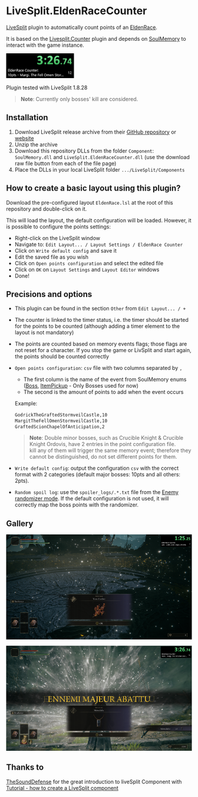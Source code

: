 # LiveSplit.EldenRaceCounter

[LiveSplit](https://livesplit.org/) plugin to automatically count points of an [EldenRace](https://arshesl.notion.site/6d3f8eae9d994bce813ef57753ac5630?v=33f75a56fc924cf6b136d0948e773baa).

It is based on the [Livesplit.Counter](https://github.com/LiveSplit/LiveSplit.Counter) plugin and depends on [SoulMemory](https://github.com/FrankvdStam/SoulSplitter/tree/main/src/SoulMemory) to interact with the game instance.

![LiveSplit layout](images/livesplit_layout.png)

Plugin tested with LiveSplit 1.8.28

> **Note**: Currently only bosses' kill are considered.

## Installation

1. Download LiveSplit release archive from their [GitHub repository](https://github.com/LiveSplit/LiveSplit/releases) or [website](https://livesplit.org/downloads/)
2. Unzip the archive
3. Download this repository DLLs from the folder `Component`: `SoulMemory.dll` and `LiveSplit.EldenRaceCounter.dll` (use the download raw file button from each of the file page)
4. Place the DLLs in your local LiveSplit folder `.../LiveSplit/Components`

## How to create a basic layout using this plugin?

Download the pre-configured layout `EldenRace.lsl` at the root of this repository and double-click on it.

This will load the layout, the default configuration will be loaded. However, it is possible to configure the points settings:

- Right-click on the LiveSplit window
- Navigate to: `Edit Layout... / Layout Settings / EldenRace Counter`
- Click on `Write default config` and save it
- Edit the saved file as you wish
- Click on `Open points configuration` and select the edited file
- Click on `OK` on `Layout Settings` and `Layout Editor` windows
- Done!

## Precisions and options

- This plugin can be found in the section `Other` from `Edit Layout... / +`
- The counter is linked to the timer status, i.e. the timer should be started for the points to be counted (although adding a timer element to the layout is not mandatory)
- The points are counted based on memory events flags; those flags are not reset for a character. If you stop the game or LivSplit and start again, the points should be counted correctly
- `Open points configuration`: `csv` file with two columns separated by `,`
    - The first column is the name of the event from SoulMemory enums ([Boss](https://github.com/FrankvdStam/SoulSplitter/blob/main/src/SoulMemory/EldenRing/Boss.cs), [ItemPickup](https://github.com/FrankvdStam/SoulSplitter/blob/main/src/SoulMemory/EldenRing/ItemPickup.cs) - Only Bosses used for now)
    - The second is the amount of points to add when the event occurs

    Example:

    ```csv
    GodrickTheGraftedStormveilCastle,10
    MargitTheFellOmenStormveilCastle,10
    GraftedScionChapelOfAnticipation,2
    ```
    > **Note**: Double minor bosses, such as Crucible Knight & Crucible Knight Ordovis, have 2 entries in the point configuration file.  
    > kill any of them will trigger the same memory event; therefore they cannot be distinguished, do not set different points for them.
    
- `Write default config`: output the configuration `csv` with the correct format with 2 categories (default major bosses: 10pts and all others: 2pts).
- `Random spoil log`: use the `spoiler_logs/.*.txt` file from the [Enemy randomizer mode](https://www.nexusmods.com/eldenring/mods/428). If the default configuration is not used, it will correctly map the boss points with the randomizer.

## Gallery

![Minor Boss](images/miniboss.png)

![Major Boss](images/majorboss.png)

## Thanks to

[TheSoundDefense](https://gist.github.com/TheSoundDefense) for the great introduction to liveSplit Component with [Tutorial - how to create a LiveSplit component](https://gist.github.com/TheSoundDefense/cf85fd68ae582faa5f1cc95f18bba4ec)
